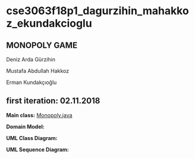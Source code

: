 # cse3063f18p1_dagurzihin_mahakkoz_ekundakcioglu
## MONOPOLY GAME

Deniz Arda Gürzihin

Mustafa Abdullah Hakkoz

Erman Kundakçıoğlu


## first iteration: 02.11.2018

**Main class:** [Monopoly.java](https://github.com/denizgurzihin/cse3063f18p1_dagurzihin_mahakkoz_ekundakcioglu/blob/master/Monopoly.java)

**Domain Model:** 

**UML Class Diagram:**

**UML Sequence Diagram:**


